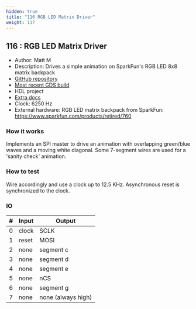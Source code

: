 ```yaml
---
hidden: true
title: "116 RGB LED Matrix Driver"
weight: 117
---
```


## 116 : RGB LED Matrix Driver

* Author: Matt M
* Description: Drives a simple animation on SparkFun's RGB LED 8x8 matrix backpack
* [GitHub repository](https://github.com/mm21/tinytapeout2-led-matrix)
* [Most recent GDS build](https://github.com/mm21/tinytapeout2-led-matrix/actions/runs/3452839947)
* HDL project
* [Extra docs]()
* Clock: 6250 Hz
* External hardware: RGB LED matrix backpack from SparkFun: https://www.sparkfun.com/products/retired/760



### How it works

Implements an SPI master to drive an animation with overlapping green/blue waves and a moving white diagonal. Some 7-segment wires are used for a 'sanity check' animation.

### How to test

Wire accordingly and use a clock up to 12.5 KHz. Asynchronous reset is synchronized to the clock.

### IO

| # | Input        | Output       |
|---|--------------|--------------|
| 0 | clock  | SCLK |
| 1 | reset  | MOSI |
| 2 | none  | segment c |
| 3 | none  | segment d |
| 4 | none  | segment e |
| 5 | none  | nCS |
| 6 | none  | segment g |
| 7 | none  | none (always high) |
